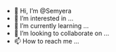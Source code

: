 - 👋 Hi, I’m @Semyera
- 👀 I’m interested in ...
- 🌱 I’m currently learning ...
- 💞️ I’m looking to collaborate on ...
- 📫 How to reach me ...

<!---
Semyera/Semyera is a ✨ special ✨ repository because its `README.md` (this file) appears on your GitHub profile.
You can click the Preview link to take a look at your changes.
--->
